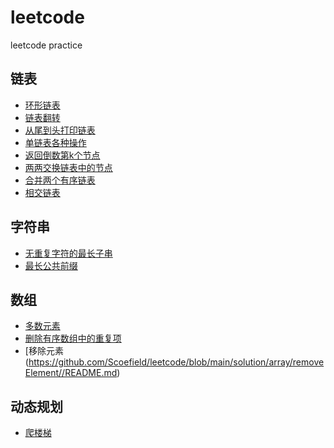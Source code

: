# leetcode
leetcode practice

## 链表

- [环形链表](https://github.com/Scoefield/leetcode/blob/main/solution/link/linkListCycle/README.md)
- [链表翻转](https://github.com/Scoefield/leetcode/blob/main/solution/link/linkRevese/README.md)
- [从尾到头打印链表](https://github.com/Scoefield/leetcode/blob/main/solution/link/printLink/README.md)
- [单链表各种操作](https://github.com/Scoefield/leetcode/blob/main/solution/link/singleLinkOpt/code/singleLink.go)
- [返回倒数第k个节点](https://github.com/Scoefield/leetcode/blob/main/solution/link/kthToLast/README.md)
- [两两交换链表中的节点](https://github.com/Scoefield/leetcode/blob/main/solution/link/swapPairs/README.md)
- [合并两个有序链表](https://github.com/Scoefield/leetcode/blob/main/solution/link/mergeTwoLists/README.md)
- [相交链表](https://github.com/Scoefield/leetcode/blob/main/solution/link/getIntersectionNode/README.md)


## 字符串

- [无重复字符的最长子串](https://github.com/Scoefield/leetcode/blob/main/solution/string/lenOfLongestSubStr/README.md)
- [最长公共前缀](https://github.com/Scoefield/leetcode/blob/main/solution/string/longestCommPrefix//README.md)


## 数组

- [多数元素](https://github.com/Scoefield/leetcode/blob/main/solution/array/majorityElement/README.md)
- [删除有序数组中的重复项](https://github.com/Scoefield/leetcode/blob/main/solution/array/removeDuplicates/README.md)
- [移除元素(https://github.com/Scoefield/leetcode/blob/main/solution/array/removeElement//README.md)


## 动态规划

- [爬楼梯](https://github.com/Scoefield/leetcode/blob/main/solution/dynamicpro/climbStairs//README.md)
